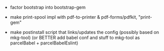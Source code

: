 - factor bootstrap into bootstrap-gem
- make print-spool impl with pdf-to-printer & pdf-forms/pdfkit, "print-gem"

- make postinstall script that links/updates the config (possibly based on mkg-tool)
  (or BETTER add babel conf and stuff to mkg-tool as parcelBabel + parcelBabelEslint)
